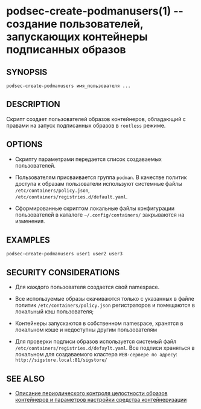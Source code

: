podsec-create-podmanusers(1) -- создание пользователей, запускающих  контейнеры подписанных образов
================================

## SYNOPSIS

`podsec-create-podmanusers имя_пользователя ...`

## DESCRIPTION

Cкрипт создает пользователей образов контейнеров, обладающий с правами на запуск подписанных образов в `rootless` режиме.

## OPTIONS

- Скрипту параметрами передается список создаваемых пользователей.

- Пользователям присваивается группа `podman`. В качестве политик доступа к образам пользователи используют системные файлы `/etc/containers/policy.json`, `/etc/containers/registries.d/default.yaml`.

- Сформированные скриптом локальные файлы конфигурации пользователей в каталоге `~/.config/containers/` закрываются на изменения.

## EXAMPLES

`podsec-create-podmanusers user1 user2 user3`

## SECURITY CONSIDERATIONS

- Для каждого пользователя создается свой namespace.

- Все используемые образы скачиваются только с указанных в файле политик `/etc/containers/policy.json` регистраторов и помещаются в локальный кэш пользователя;

- Контейнеры  запускаются в собственном namespace, хранятся в локальном кэше и недоступны другим пользователям

- Для проверки подписи образов используется системый файл `/etc/containers/registries.d/defaylt.yaml`. Все подписи храняться в локальном для создаваемого кластера  `WEB-сервере по адресу`: ` http://sigstore.local:81/sigstore/`

## SEE ALSO

- [Описание периодического контроля целостности образов контейнеров и параметров настройки средства контейнеризации](https://github.com/alt-cloud/podsec/tree/master/ImageSignatureVerification)
